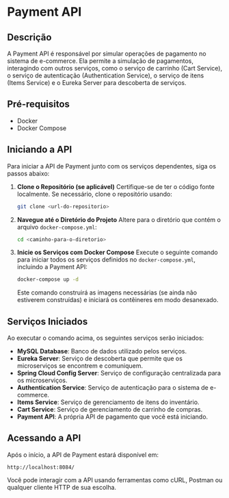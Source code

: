 
# Payment API

## Descrição

A Payment API é responsável por simular operações de pagamento no sistema de e-commerce. Ela permite a simulação de pagamentos, interagindo com outros serviços, como o serviço de carrinho (Cart Service), o serviço de autenticação (Authentication Service), o serviço de itens (Items Service) e o Eureka Server para descoberta de serviços.

## Pré-requisitos

- Docker
- Docker Compose

## Iniciando a API

Para iniciar a API de Payment junto com os serviços dependentes, siga os passos abaixo:

1. **Clone o Repositório (se aplicável)**
   Certifique-se de ter o código fonte localmente. Se necessário, clone o repositório usando:

   ```bash
   git clone <url-do-repositorio>
   ```

2. **Navegue até o Diretório do Projeto**
   Altere para o diretório que contém o arquivo `docker-compose.yml`:

   ```bash
   cd <caminho-para-o-diretorio>
   ```

3. **Inicie os Serviços com Docker Compose**
   Execute o seguinte comando para iniciar todos os serviços definidos no `docker-compose.yml`, incluindo a Payment API:

   ```bash
   docker-compose up -d
   ```

   Este comando construirá as imagens necessárias (se ainda não estiverem construídas) e iniciará os contêineres em modo desanexado.

## Serviços Iniciados

Ao executar o comando acima, os seguintes serviços serão iniciados:

- **MySQL Database**: Banco de dados utilizado pelos serviços.
- **Eureka Server**: Serviço de descoberta que permite que os microserviços se encontrem e comuniquem.
- **Spring Cloud Config Server**: Serviço de configuração centralizada para os microserviços.
- **Authentication Service**: Serviço de autenticação para o sistema de e-commerce.
- **Items Service**: Serviço de gerenciamento de itens do inventário.
- **Cart Service**: Serviço de gerenciamento de carrinho de compras.
- **Payment API**: A própria API de pagamento que você está iniciando.

## Acessando a API

Após o início, a API de Payment estará disponível em:

```
http://localhost:8084/
```

Você pode interagir com a API usando ferramentas como cURL, Postman ou qualquer cliente HTTP de sua escolha.
